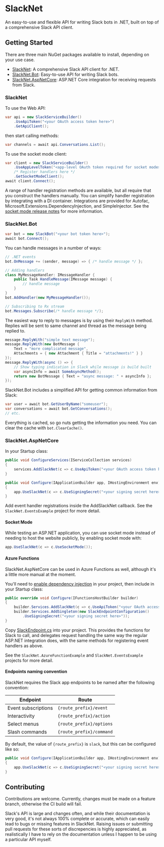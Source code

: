 # SlackNet
An easy-to-use and flexible API for writing Slack bots in .NET, built on top of a comprehensive Slack API client.

## Getting Started
There are three main NuGet packages available to install, depending on your use case.
  - [SlackNet](https://www.nuget.org/packages/SlackNet/): A comprehensive Slack API client for .NET.
  - [SlackNet.Bot](https://www.nuget.org/packages/SlackNet.Bot/): Easy-to-use API for writing Slack bots.
  - [SlackNet.AspNetCore](https://www.nuget.org/packages/SlackNet.AspNetCore/): ASP.NET Core integration for receiving requests from Slack.

### SlackNet
To use the Web API:
```c#
var api = new SlackServiceBuilder()
    .UseApiToken("<your OAuth access token here>")
    .GetApiClient();
```
then start calling methods:
```c#
var channels = await api.Conversations.List();
```

To use the socket mode client:
```c#
var client = new SlackServiceBuilder()
    .UseAppLevelToken("<app-level OAuth token required for socket mode>")
    /* Register handlers here */
    .GetSocketModeClient();
await client.Connect();
```

A range of handler registration methods are available, but all require that you construct the handlers manually. You can simplify handler registration by integrating with a DI container. Integrations are provided for Autofac, Microsoft.Extensions.DependencyInjection, and SimpleInjector. See the [socket mode release notes](https://github.com/soxtoby/SlackNet/releases/tag/v0.9.0) for more information. 

### SlackNet.Bot
```c#
var bot = new SlackBot("<your bot token here>");
await bot.Connect();
```
You can handle messages in a number of ways:
```c#
// .NET events
bot.OnMessage += (sender, message) => { /* handle message */ };

// Adding handlers
class MyMessageHandler: IMessageHandler { 
    public Task HandleMessage(IMessage message) {
        // handle message
    }
}
bot.AddHandler(new MyMessageHandler());

// Subscribing to Rx stream
bot.Messages.Subscribe(/* handle message */);
```
The easiest way to reply to messages is by using their `ReplyWith` method. Replies will be sent to same channel and thread as the message being replied to.
```c#
message.ReplyWith("simple text message");
message.ReplyWith(new BotMessage {
    Text = "more complicated message",
    Attachments = { new Attachment { Title = "attachments!" } }
});
message.ReplyWith(async () => {
    // Show typing indication in Slack while message is build built
    var asyncInfo = await SomeAsyncMethod();
    return new BotMessage { Text = "async message: " + asyncInfo };
});
```
SlackNet.Bot includes a simplified API for getting common information from Slack:
```c#
var user = await bot.GetUserByName("someuser");
var conversations = await bot.GetConversations();
// etc.
```
Everything is cached, so go nuts getting the information you need. You can clear the cache with `bot.ClearCache()`.

### SlackNet.AspNetCore
In your Startup class:
```c#
public void ConfigureServices(IServiceCollection services)
{
    services.AddSlackNet(c => c.UseApiToken("<your OAuth access token here>"));
}

public void Configure(IApplicationBuilder app, IHostingEnvironment env)
{
    app.UseSlackNet(c => c.UseSigningSecret("<your signing secret here>"));
}
```

Add event handler registrations inside the AddSlackNet callback. See the `SlackNet.EventsExample` project for more detail.

#### Socket Mode

While testing an ASP.NET application, you can use socket mode instead of needing to host the website publicly, by enabling socket mode with:

```c#
app.UseSlackNet(c => c.UseSocketMode());
```

#### Azure Functions
SlackNet.AspNetCore can be used in Azure Functions as well, although it's a little more manual at the moment.

You'll need to [enable dependency injection](https://docs.microsoft.com/en-us/azure/azure-functions/functions-dotnet-dependency-injection) in your project, then include in your Startup class:
```c#
public override void Configure(IFunctionsHostBuilder builder)
{
    builder.Services.AddSlackNet(c => c.UseApiToken("<your OAuth access token here>"));
    builder.Services.AddSingleton(new SlackEndpointConfiguration()
        .UseSigningSecret("<your signing secret here>"));
}
```

Copy [SlackEndpoint.cs](https://github.com/soxtoby/SlackNet/blob/master/SlackNet.AzureFunctionExample/SlackEndpoints.cs) into your project.
This provides the functions for Slack to call, and delegates request handling the same way the regular ASP.NET integration does, with the same methods for registering event handlers as above.

See the `SlackNet.AzureFunctionExample` and `SlackNet.EventsExample` projects for more detail.

#### Endpoints naming convention

SlackNet requires the Slack app endpoints to be named after the following convention:

| Endpoint            | Route                    |
|---------------------|--------------------------|
| Event subscriptions | `{route_prefix}/event`   |
| Interactivity       | `{route_prefix}/action`  |
| Select menus        | `{route_prefix}/options` |
| Slash commands      | `{route_prefix}/command` |


By default, the value of `{route_prefix}` is `slack`, but this can be configured like so:

```c#
public void Configure(IApplicationBuilder app, IHostingEnvironment env)
{
    app.UseSlackNet(c => c.UseSigningSecret("<your signing secret here>").MapToPrefix("api/slack"));
}
```

## Contributing
Contributions are welcome. Currently, changes must be made on a feature branch, otherwise the CI build will fail.

Slack's API is large and changes often, and while their documentation is very good, it's not always 100% complete or accurate, which can easily lead to bugs or missing features in SlackNet.
Raising issues or submitting pull requests for these sorts of discrepencies is highly appreciated, as realistically I have to rely on the documentation unless I happen to be using a particular API myself.
